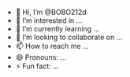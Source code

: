 - 👋 Hi, I’m @BOBO212d
- 👀 I’m interested in ...
- 🌱 I’m currently learning ...
- 💞️ I’m looking to collaborate on ...
- 📫 How to reach me ...
- 😄 Pronouns: ...
- ⚡ Fun fact: ...

<!---
BOBO212d/BOBO212d is a ✨ special ✨ repository because its `README.md` (this file) appears on your GitHub profile.
You can click the Preview link to take a look at your changes.
--->
